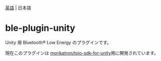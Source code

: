 [英語](README.md) | 日本語

# ble-plugin-unity

Unity 用 Bluetooth&reg; Low Energy のプラグインです。

現在このプラグインは [morikatron/toio\-sdk\-for\-unity](https://github.com/morikatron/toio-sdk-for-unity)用に開発されています。
